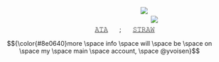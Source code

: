 ㅤㅤㅤㅤㅤㅤㅤㅤㅤㅤㅤㅤㅤㅤㅤㅤㅤㅤㅤㅤㅤㅤㅤㅤㅤ![](https://komarev.com/ghpvc/?username=succ-ubus&color=89123b&style=for-the-badge&label=.+𝗹+𝘂+𝘀+𝘁+.&base=4742)
ㅤ
ㅤ
ㅤ
                                      ![](https://cdn.discordapp.com/attachments/934596480310853685/1432520891639795873/Untitled149_20251028000147_edit_59857082968469.png?ex=6904a64b&is=690354cb&hm=0d2da4cb3910704ba7024623590a9cd3eca25571f2af2df6823c5e8b443ddc77&=&format=webp&quality=lossless&width=500&height=500)
ㅤ
ㅤ
ㅤ
ㅤㅤㅤㅤㅤㅤㅤㅤㅤㅤㅤㅤㅤㅤㅤㅤㅤㅤㅤㅤㅤㅤㅤ[𝙰𝚃𝙰](https://yvoisen.atabook.org)ㅤㅤ;ㅤㅤ[𝚂𝚃𝚁𝙰𝚆](https://yvoisen.straw.page)
ㅤ
ㅤ
<p align="center">
$${\color{#8e0640}more \space info \space will \space be \space on \space my \space main \space account, \space @yvoisen}$$
</p>
<p align="center"
$${\color{#63062e}i'm \space not \space apart \space of \space the \space hb/hh \space fandom, \space i \space only \space like \space a \space singular \space character.}$$
</p>
<p align="center"
$${\color{#3f031c}i \space do \space not \space check \space who \space i \space follow, \space let \space me \space know \space if \space i \space follow \space anyone \space problematic. \space either \space on \space my \space straw \space or \space ata.}$$
</p>
